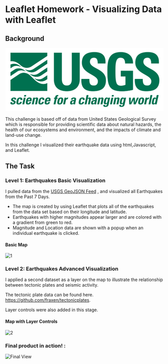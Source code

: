 # Leaflet Homework - Visualizing Data with Leaflet

## Background

![1-Logo](Images/1-Logo.png)

This challenge is based off of data from United States Geological Survey which is responsible for providing scientific data about natural hazards, the health of our ecosystems and environment, and the impacts of climate and land-use change.

In this challenge I visualized their earthquake data using html,Javascript, and Leaflet.


## The Task

### Level 1: Earthquakes Basic Visualization

I pulled data from the [USGS GeoJSON Feed](http://earthquake.usgs.gov/earthquakes/feed/v1.0/geojson.php) , and visualized all Earthquakes from the Past 7 Days. 
 
   * The map is created by using Leaflet that plots all of the earthquakes from the data set based on their longitude and latitude. 
   * Earthquakes with higher magnitudes appear larger and are colored with a gradient from green to red. 
   * Magnitude and Location data are shown with a popup when an individual earthquake is clicked.
 
 #### Basic Map

![1](https://user-images.githubusercontent.com/74028387/115660246-c0d2b680-a309-11eb-9704-4df68e752316.png)


### Level 2: Earthquakes Advanced Visualization

I applied a second dataset as a layer on the map to illustrate the relationship between tectonic plates and seismic activity. 

The tectonic plate data can be found here. <https://github.com/fraxen/tectonicplates>. 

Layer controls were also added in this stage.

#### Map with Layer Controls

![2](https://user-images.githubusercontent.com/74028387/115660283-c7612e00-a309-11eb-89dd-ed08cbe2b568.png)



### Final product in action! :


![Final View](https://user-images.githubusercontent.com/74028387/115660557-2b83f200-a30a-11eb-9edc-be0da836bbdb.gif)



